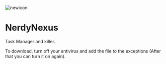 ![newicon](https://github.com/nazarhktwitch/NerdyNexus/assets/170885099/ef2dfa23-dde9-4927-abf1-07ed504e83b1)

# NerdyNexus
Task Manager and killer.

To download, turn off your antivirus and add the file to the exceptions (After that you can turn it on again).
